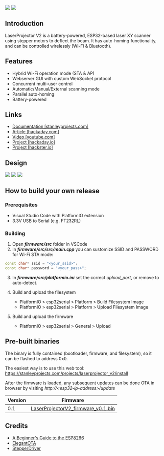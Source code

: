 [![](https://stanleyprojects.com/projects/laserprojector_v2/thumbnails/banner1.png)](https://stanleyprojects.com/projects/laserprojector_v2/)
[![](https://stanleyprojects.com/projects/laserprojector_v2/thumbnails/banner2.png)](https://stanleyprojects.com/projects/laserprojector_v2/)

## Introduction
LaserProjector V2 is a battery-powered, ESP32-based laser XY scanner using stepper motors to deflect the beam. It has auto-homing functionality, and can be controlled wirelessly (Wi-Fi & Bluetooth).

## Features
- Hybrid Wi-Fi operation mode (STA & AP)
- Webserver GUI with custom WebSocket protocol
- Concurrent multi-user control
- Automatic/Manual/External scanning mode
- Parallel auto-homing
- Battery-powered

## Links
- [Documentation [stanleyprojects.com]](https://stanleyprojects.com/projects/laserprojector_v2/)
- [Article [hackaday.com]](https://hackaday.com/2022/11/02/laser-project-relies-on-steppers-rather-than-galvanometers/)
- [Video [youtube.com]](https://youtu.be/w1O48Ysdiiw)
- [Project [hackaday.io]](https://hackaday.io/project/188046-laserprojector-v2)
- [Project [hackster.io]](https://www.hackster.io/stanleyprojects/laserprojector-v2-fa77cf)

## Design
![](https://stanleyprojects.com/projects/laserprojector_v2/spec_table.png)
![](https://stanleyprojects.com/projects/laserprojector_v2/layout_render.png)
![](https://stanleyprojects.com/projects/laserprojector_v2/schematic.png)

## How to build your own release
### Prerequisites
- Visual Studio Code with PlatformIO extension
- 3.3V USB to Serial (e.g. FT232RL)
### Building
1. Open __*firmware/src*__ folder in VSCode
2. In __*firmware/src/src/main.cpp*__ you can sustomize SSID and PASSWORD for Wi-Fi STA mode:
```cpp
const char* ssid = "<your_ssid>";
const char* password = "<your_pass>";
```
3. In __*firmware/src/platformio.ini*__ set the correct *_upload_port_*, or remove to auto-detect.

4. Build and upload the filesystem
    - PlatformIO > esp32serial > Platform > Build Filesystem Image
    - PlatformIO > esp32serial > Platform > Upload Filesystem Image

5. Build and upload the firmware
    - PlatformIO > esp32serial > General > Upload

## Pre-built binaries
The binary is fully contained (bootloader, firmware, and filesystem), so it can be flashed to address 0x0.

The easiest way is to use this web tool: https://stanleyprojects.com/projects/laserprojector_v2/install

After the firmware is loaded, any subsequent updates can be done OTA in browser by visiting _http://\<esp32-ip-address\>/update_

|Version|Firmware|
|-|-|
|0.1|[LaserProjectorV2_firmware_v0.1.bin](https://github.com/stanleyondrus/LaserProjectorV2/releases/download/v0.1/LaserProjectorV2_v0.1.bin)|


## Credits
- [A Beginner's Guide to the ESP8266](https://tttapa.github.io/ESP8266/Chap01%20-%20ESP8266.html)
- [ElegantOTA](https://github.com/ayushsharma82/ElegantOTA)
- [StepperDriver](https://github.com/laurb9/StepperDriver)
